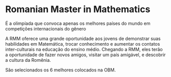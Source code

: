 # Romanian Master in Mathematics

É a olimpíada que convoca apenas os melhores países do mundo em competições internacionais do gênero

A RMM oferece uma grande oportunidade aos jovens de demonstrar suas habilidades em Matemática, trocar conhecimento e aumentar os contatos inter-culturais na educação do ensino médio. Chegando a RMM, eles terão a oportunidade de fazer novos amigos, visitar um país amigável, e descobrir a cultura da Romênia.

São selecionados os 6 melhores colocados na OBM.
